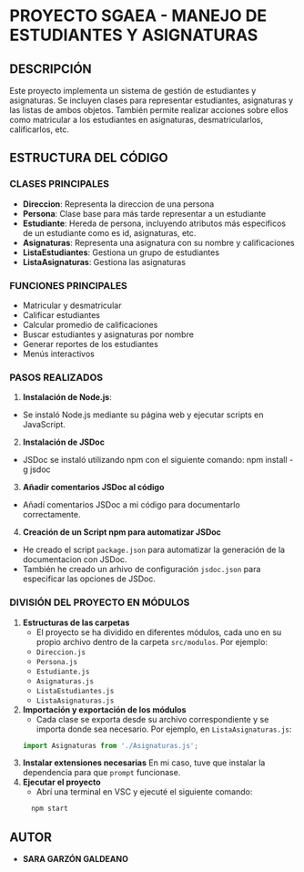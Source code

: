 # PROYECTO SGAEA - MANEJO DE ESTUDIANTES Y ASIGNATURAS

## DESCRIPCIÓN
Este proyecto implementa un sistema de gestión de estudiantes y asignaturas. Se incluyen clases para representar estudiantes, asignaturas y las listas de ambos objetos. También permite realizar acciones sobre ellos como matricular a los estudiantes en asignaturas, desmatricularlos, calificarlos, etc.

## ESTRUCTURA DEL CÓDIGO
### CLASES PRINCIPALES
 - **Direccion**: Representa la direccion de una persona
 - **Persona**: Clase base para más tarde representar a un estudiante
 - **Estudiante**: Hereda de persona, incluyendo atributos más especificos de un estudiante como es id, asignaturas, etc.
 - **Asignaturas**: Representa una asignatura con su nombre y calificaciones
 - **ListaEstudiantes**: Gestiona un grupo de estudiantes
 - **ListaAsignaturas**: Gestiona las asignaturas

### FUNCIONES PRINCIPALES
 - Matricular y desmatricular
 - Calificar estudiantes
 - Calcular promedio de calificaciones
 - Buscar estudiantes y asignaturas por nombre
 - Generar reportes de los estudiantes
 - Menús interactivos

 ### PASOS REALIZADOS
 1. **Instalación de Node.js**:
 - Se instaló Node.js mediante su página web y ejecutar scripts en JavaScript.
 2. **Instalación de JSDoc**
 - JSDoc se instaló utilizando npm con el siguiente comando: 
        npm install -g jsdoc
 3. **Añadir comentarios JSDoc al código**
 - Añadí comentarios JSDoc a mi código para documentarlo correctamente.
 4. **Creación de un Script npm para automatizar JSDoc**
 - He creado el script `package.json` para automatizar la generación de la documentacion con JSDoc. 
 - También he creado un arhivo de configuración `jsdoc.json` para especificar las opciones de JSDoc.

 ### DIVISIÓN DEL PROYECTO EN MÓDULOS
 1. **Estructuras de las carpetas**
    - El proyecto se ha dividido en diferentes módulos, cada uno en su propio archivo dentro de la carpeta `src/modulos`. Por ejemplo:
     - `Direccion.js`
     - `Persona.js`
     - `Estudiante.js`
     - `Asignaturas.js`
     - `ListaEstudiantes.js`
     - `ListaAsignaturas.js`
 2. **Importación y exportación de los módulos**
    - Cada clase se exporta desde su archivo correspondiente y se importa donde sea necesario. Por ejemplo, en `ListaAsignaturas.js`:
     ```js
     import Asignaturas from './Asignaturas.js';
     ```
3. **Instalar extensiones necesarias**
   En mi caso, tuve que instalar la dependencia para que `prompt` funcionase. 
4. **Ejecutar el proyecto**
   - Abrí una terminal en VSC y ejecuté el siguiente comando:
   ```sh
     npm start
     ```

## AUTOR
 - **SARA GARZÓN GALDEANO**